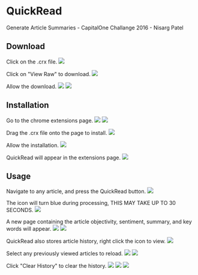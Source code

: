 # QuickRead
Generate Article Summaries - CapitalOne Challange 2016 - Nisarg Patel

## Download

Click on the .crx file.
<img src="https://github.com/nisargnp/QuickRead/blob/master/Screenshots/select_download.png">

Click on "View Raw" to download.
<img src="https://github.com/nisargnp/QuickRead/blob/master/Screenshots/raw_download.png">

Allow the download.
<img src="https://github.com/nisargnp/QuickRead/blob/master/Screenshots/confirm_download.png">
<img src="https://github.com/nisargnp/QuickRead/blob/master/Screenshots/completed_download.png">

## Installation

Go to the chrome extensions page.
<img src="https://github.com/nisargnp/QuickRead/blob/master/Screenshots/opening_extensions.png">
<img src="https://github.com/nisargnp/QuickRead/blob/master/Screenshots/opened_extensions.png">

Drag the .crx file onto the page to install.
<img src="https://github.com/nisargnp/QuickRead/blob/master/Screenshots/install_quickread.png">

Allow the installation.
<img src="https://github.com/nisargnp/QuickRead/blob/master/Screenshots/confirm_install.png">

QuickRead will appear in the extensions page.
<img src="https://github.com/nisargnp/QuickRead/blob/master/Screenshots/finished_install.png">

## Usage

Navigate to any article, and press the QuickRead button.
<img src="https://github.com/nisargnp/QuickRead/blob/master/Screenshots/article_before_processing.png">

The icon will turn blue during processing, THIS MAY TAKE UP TO 30 SECONDS.
<img src="https://github.com/nisargnp/QuickRead/blob/master/Screenshots/article_after_processing.png">

A new page containing the article objectivity, sentiment, summary, and key words will appear.
<img src="https://github.com/nisargnp/QuickRead/blob/master/Screenshots/article_summary_1.png">
<img src="https://github.com/nisargnp/QuickRead/blob/master/Screenshots/article_summary_2.png">

QuickRead also stores article history, right click the icon to view.
<img src="https://github.com/nisargnp/QuickRead/blob/master/Screenshots/opening_history.png">

Select any previously viewed articles to reload.
<img src="https://github.com/nisargnp/QuickRead/blob/master/Screenshots/history_select.png">
<img src="https://github.com/nisargnp/QuickRead/blob/master/Screenshots/history_summary.png">

Click "Clear History" to clear the history.
<img src="https://github.com/nisargnp/QuickRead/blob/master/Screenshots/history_clear.png">
<img src="https://github.com/nisargnp/QuickRead/blob/master/Screenshots/confirm_clear.png">
<img src="https://github.com/nisargnp/QuickRead/blob/master/Screenshots/history_cleared.png">
